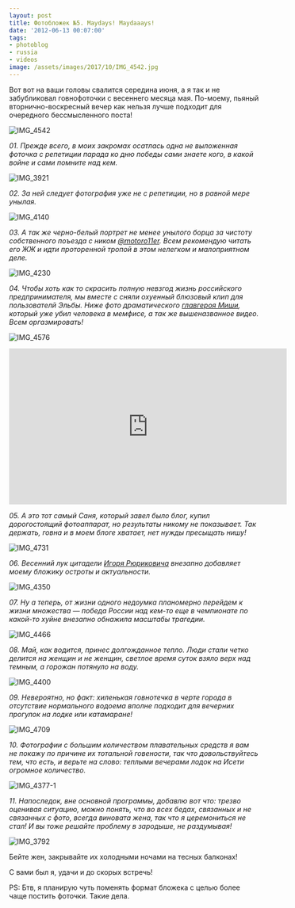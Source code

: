 ```yaml
---
layout: post
title: Фотобложек №5. Maydays! Maydaaays!
date: '2012-06-13 00:07:00'
tags:
- photoblog
- russia
- videos
image: /assets/images/2017/10/IMG_4542.jpg
---
```


Вот вот на ваши головы свалится середина июня, а я так и не забубликовал говнофоточки с весеннего месяца мая. По-моему, пьяный вторнично-воскресный вечер как нельзя лучше подходит для очередного бессмысленного поста!

![IMG_4542](/assets/images/2017/10/IMG_4542.jpg)

_01. Прежде всего, в моих закромах осатлась одна не выложенная фоточка с репетиции парада ко дню победы сами знаете кого, в какой войне и сами помните над кем._

![IMG_3921](/assets/images/2017/10/IMG_3921.jpg)

_02. За ней следует фотография уже не с репетиции, но в равной мере унылая._

![IMG_4140](/assets/images/2017/10/IMG_4140.jpg)

_03. А так же черно-белый портрет не менее унылого борца за чистоту собственного поъезда с ником [@motoro11er](http://twitter.com/motoro11er). Всем рекомендую читать его ЖЖ и идти проторенной тропой в этом нелегком и малоприятном деле._

![IMG_4230](/assets/images/2017/10/IMG_4230.jpg)

_04. Чтобы хоть как то скрасить полную невзгод жизнь российского предпринимателя, мы вместе с сняли охуенный блюзовый клип для пользователй Эльбы. Ниже фото драматического [главгероя Миши](https://twitter.com/#!/Mars_Husainov), который уже убил человека в мемфисе, а так же вышеназванное видео. Всем оргазмировать!_

![IMG_4576](/assets/images/2017/10/IMG_4576.jpg)

<iframe width="560" height="315" src="https://www.youtube.com/embed/dJ5HQPi5mRY?rel=0" frameborder="0" allowfullscreen></iframe>

_05. А это тот самый Саня, который завел было блог, купил дорогостоящий фотоаппарат, но результаты никому не показывает. Так держать, говна и в моем блоге хватает, нет нужды пресыщать нишу!_

![IMG_4731](/assets/images/2017/10/IMG_4731.jpg)

_06. Весенний лук цитадели [Игоря Рюриковича](https://twitter.com/#!/polpred2012) внезапно добавляет моему бложику остроты и актуальности._

![IMG_4350](/assets/images/2017/10/IMG_4350.jpg)

_07. Ну а теперь, от жизни одного недоумка планомерно перейдем к жизни множества — победа России над кем-то еще в чемпионате по какой-то хуйне внезапно обнажила масштабы трагедии._

![IMG_4466](/assets/images/2017/10/IMG_4466.jpg)

_08. Май, как водится, принес долгожданное тепло. Люди стали четко делится на женщин и не женщин, светлое время суток взяло верх над темным, а горожан потянуло на воду._

![IMG_4400](/assets/images/2017/10/IMG_4400.jpg)

_09. Невероятно, но факт: хиленькая говнотечка в черте города в отсутствие нормального водоема вполне подходит для вечерних прогулок на лодке или катамаране!_

![IMG_4709](/assets/images/2017/10/IMG_4709.jpg)

_10. Фотографии с большим количеством плавательных средств я вам не покажу по причине их тотальной говености, так что довольствуйтесь тем, что есть, и верьте на слово: теплыми вечерами лодок на Исети огромное количество._

![IMG_4377-1](/assets/images/2017/10/IMG_4377-1.jpg)

_11. Напоследок, вне основной программы, добавлю вот что: трезво оценивая ситуацию, можно понять, что во всех бедах, связанных и не связанных с фото, всегда виновата жена, так что я церемониться не стал! И вы тоже решайте проблему в зародыше, не раздумывая!_

![IMG_3792](/assets/images/2017/10/IMG_3792.jpg)

Бейте жен, закрывайте их холодными ночами на тесных балконах!

С вами был я, удачи и до скорых встречь!

PS: Бтв, я планирую чуть поменять формат бложека с целью более чаще постить фоточки. Такие дела.

